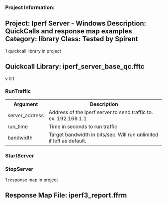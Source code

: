 ### Project Information:
Project: Iperf Server - Windows
Description: QuickCalls and response map examples
Category: library
Class: Tested by Spirent
 ----
1 quickcall library in project
## Quickcall Library: iperf_server_base_qc.fftc
v 0.1
### RunTraffic
<table><tr><th>Argument</th><th>Description</th></tr>
<tr><td>server_address</td><td>Address of the Iperf server to send traffic to. 
ex. 192.168.1.1
</tr></td>
<tr><td>run_time</td><td>Time in seconds to run traffic</tr></td>
<tr><td>bandwidth</td><td>Target bandwidth in bits/sec. Will run unlimited if left as default. </tr></td></table>

### StartServer
### StopServer
1 response map in project
## Response Map File: iperf3_report.ffrm